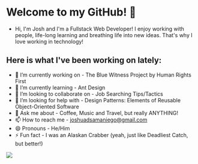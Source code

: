 # Welcome to my GitHub! 👋

- Hi, I'm Josh and I'm a Fullstack Web Developer! I enjoy working with people, life-long learning 
and breathing life into new ideas. That's why I love working in technology!

## Here is what I've been working on lately:

- 🔭 I’m currently working on - The Blue Witness Project by Human Rights First
- 🌱 I’m currently learning - Ant Design
- 👯 I’m looking to collaborate on - Job Searching Tips/Tactics
- 🤔 I’m looking for help with - Design Patterns: Elements of Reusable Object-Oriented Software
- 💬 Ask me about - Coffee, Music and Travel, but really ANYTHING!
- 📫 How to reach me - joshuadsamaniego@gmail.com 
- 😄 Pronouns - He/Him
- ⚡ Fun fact - I was an Alaskan Crabber (yeah, just like Deadliest Catch, but better!)



<a href="https://github.com/joshuasamaniego">
  <img src="https://github-readme-stats.vercel.app/api?username=joshuasamaniego&show_icons=true&hide_border=true&theme=dark" />
</a>

